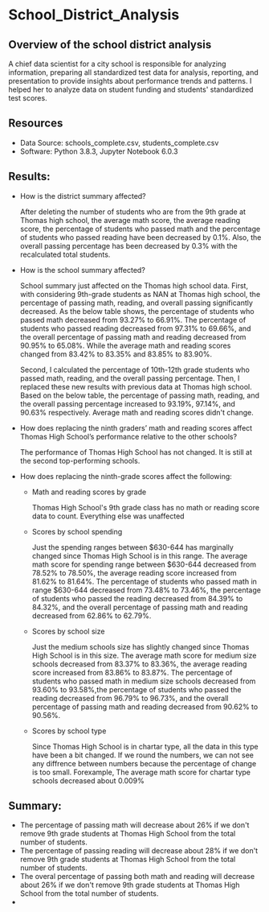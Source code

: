# School_District_Analysis

## Overview of the school district analysis

A chief data scientist for a city school is responsible for analyzing information, preparing all standardized test data for analysis, reporting, and presentation to provide insights about performance trends and patterns. I helped her to analyze data on student funding and students' standardized test scores.

## Resources

 - Data Source: schools_complete.csv, students_complete.csv
 - Software: Python 3.8.3, Jupyter Notebook 6.0.3

## Results:
 - How is the district summary affected?
  
   After deleting the number of students who are from the 9th grade at Thomas high school, the average math score, the average reading score, the percentage of students who         passed math and the percentage of students who passed reading have been decreased by 0.1%. Also, the overall passing percentage has been decreased by 0.3% with the               recalculated total students.
  
 - How is the school summary affected?
 
   School summary just affected on the Thomas high school data. First, with considering 9th-grade students as NAN at Thomas high school, the percentage of passing math, reading,    and overall passing significantly decreased. As the below table shows, the percentage of students who passed math decreased from 93.27% to 66.91%. The percentage of students    who passed reading decreased from 97.31% to 69.66%, and the overall percentage of passing math and reading decreased from 90.95% to 65.08%. While the average math and reading    scores changed from 83.42% to 83.35% and 83.85% to 83.90%.
   
   
   Second, I calculated the percentage of 10th-12th grade students who passed math, reading, and the overall passing percentage. Then, I replaced these new results with previous    data at Thomas high school. Based on the below table, the percentage of passing math, reading, and the overall passing percentage increased to 93.19%, 97.14%, and 90.63%        respectively. Average math and reading scores didn't change.
   
 
 - How does replacing the ninth graders’ math and reading scores affect Thomas High School’s performance relative to the other schools?
 
   The performance of Thomas High School has not changed. It is still at the second top-performing schools.
 
 - How does replacing the ninth-grade scores affect the following:
 
    - Math and reading scores by grade
      
      Thomas High School's 9th grade class has no math or reading score data to count. Everything else was unaffected
    
    - Scores by school spending
    
      Just the spending ranges between $630-644 has marginally changed since Thomas High School is in this range. The average math score for spending range between $630-644           decreased from 78.52% to 78.50%, the average reading score increased from 81.62% to 81.64%. The percentage of students who passed math in range $630-644 decreased from           73.48% to 73.46%, the percentage of students who passed the reading decreased from 84.39% to 84.32%, and the overall percentage of passing math and reading decreased from       62.86% to 62.79%.    

      
    - Scores by school size
    
      Just the medium schools size has slightly changed since Thomas High School is in this size. The average math score for medium size schools decreased from 83.37% to 83.36%,       the average reading score increased from 83.86% to 83.87%. The percentage of students who passed math in medium size schools decreased from 93.60% to 93.58%,the percentage       of students who passed the reading decreased from 96.79% to 96.73%, and the overall percentage of passing math and reading decreased from 90.62% to 90.56%.    
    
    - Scores by school type
    
      Since Thomas High School is in chartar type, all the data in this type have been a bit changed. If we round the numbers, we can not see any diffrence between numbers             because the percentage of change is too small. Forexample, The average math score for chartar type schools decreased about 0.009%

## Summary:

   - The percentage of passing math will decrease about 26% if we don't remove 9th grade students at Thomas High School from the total number of students.
   - The percentage of passing reading will decrease about 28% if we don't remove 9th grade students at Thomas High School from the total number of students.
   - The overal percentage of passing both math and reading will decrease about 26% if we don't remove 9th grade students at Thomas High School from the total number of              students.
   - 


